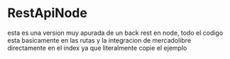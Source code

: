 # RestApiNode


esta es una version muy apurada de un back rest en node, todo el codigo esta basicamente en las rutas y la integracion de mercadolibre directamente en
el index ya que literalmente copie el ejemplo
